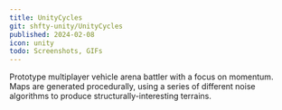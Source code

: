 ```yaml
---
title: UnityCycles
git: shfty-unity/UnityCycles
published: 2024-02-08
icon: unity
todo: Screenshots, GIFs
---
```


Prototype multiplayer vehicle arena battler with a focus on momentum.
Maps are generated procedurally, using a series of different noise algorithms to produce
structurally-interesting terrains.

